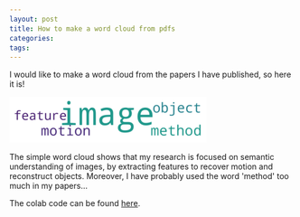 ```yaml
---
layout: post
title: How to make a word cloud from pdfs
categories:
tags:
---
```


I would like to make a word cloud from the papers I have published, so here it is!

![word cloud](/images/posts/wordCloud.png)

The simple word cloud shows that my research is focused on semantic understanding of images, by extracting features to recover motion and reconstruct objects. Moreover, I have probably used the word 'method' too much in my papers...

The colab code can be found [here](https://colab.research.google.com/drive/1-I9XsCqjGFzfuQJYJHBXCDFgW3yLbf_U).
